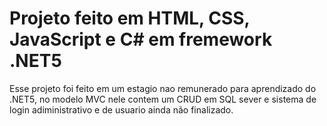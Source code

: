 # Projeto feito em HTML, CSS, JavaScript e C# em fremework .NET5
 Esse projeto foi feito em um estagio nao remunerado para aprendizado do .NET5, no modelo MVC nele contem um CRUD em SQL sever e sistema de login adiministrativo e de usuario ainda não finalizado.
